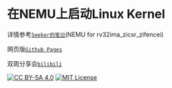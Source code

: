 # 在NEMU上启动Linux Kernel

详情参考[`Seeker的笔记`](./boot-Linux-on-NEMU.md)(NEMU for rv32ima\_zicsr\_zifencei)

网页版[`Github Pages`](https://seeker0472.github.io/ysyx-linux/boot-Linux-on-NEMU.html)

双周分享会[`bilibili`](https://www.bilibili.com/video/BV14tASeUEYn/)

[![CC BY-SA 4.0](https://licensebuttons.net/l/by-sa/4.0/88x31.png)](https://creativecommons.org/licenses/by-sa/4.0/)
[![MIT License](https://img.shields.io/badge/License-MIT-green.svg)](https://opensource.org/licenses/MIT)

